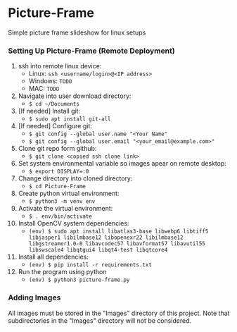 # Picture-Frame
Simple picture frame slideshow for linux setups

### Setting Up Picture-Frame (Remote Deployment)
1. ssh into remote linux device:
    - Linux: `ssh <username/login>@<IP address>`
    - Windows: `TODO`
    - MAC: `TODO`
3. Navigate into user download directory: 
    - `$ cd ~/Documents`
3. [If needed] Install git:
    - `$ sudo apt install git-all`
4. [If needed] Configure git:
    - `$ git config --global user.name "<Your Name"`
    - `$ git config --global user.email "<your_email@example.com>"`
4. Clone git repo form github:
    - `$ git clone <copied ssh clone link>`
4. Set system environmental variable so images apear on remote desktop:
    - `$ export DISPLAY=:0`
5. Change directory into cloned directory:
    - `$ cd Picture-Frame`
6. Create python virtual environment: 
    - `$ python3 -m venv env`
7. Activate the virtual environment: 
    - `$ . env/bin/activate`
8. Install OpenCV system dependencies:
    - `(env) $ sudo apt install libatlas3-base libwebp6 libtiff5 libjasper1 libilmbase12 libopenexr22 libilmbase12 libgstreamer1.0-0 libavcodec57 libavformat57 libavutil55 libswscale4 libqtgui4 libqt4-test libqtcore4`
8. Install all dependencies:
    - `(env) $ pip install -r requirements.txt`
9. Run the program using python
    - `(env) $ python3 picture-frame.py`


### Adding Images
All images must be stored in the "Images" directory of this project.
Note that subdirectories in the "Images" directory will not be considered.
